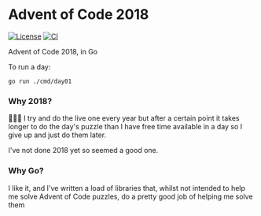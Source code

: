 # Advent of Code 2018

[![License](https://img.shields.io/github/license/FollowTheProcess/aoc2018)](https://github.com/FollowTheProcess/aoc2018)
[![CI](https://github.com/FollowTheProcess/aoc2018/workflows/CI/badge.svg)](https://github.com/FollowTheProcess/aoc2018/actions?query=workflow%3ACI)

Advent of Code 2018, in Go

To run a day:

```shell
go run ./cmd/day01
```

### Why 2018?

🤷🏻‍♂️ I try and do the live one every year but after a certain point it takes longer to do the day's puzzle than I have free time available in a day so I give up and just do them later.

I've not done 2018 yet so seemed a good one.

### Why Go?

I like it, and I've written a load of libraries that, whilst not intended to help me solve Advent of Code puzzles, do a pretty good job of helping me solve them
